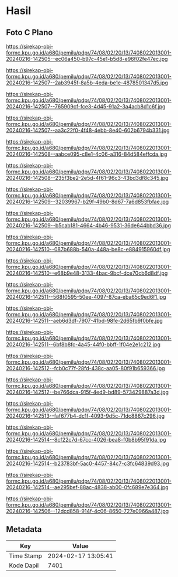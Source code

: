 # Hasil

## Foto C Plano

https://sirekap-obj-formc.kpu.go.id/a680/pemilu/pdpr/74/08/02/20/13/7408022013001-20240216-142505--ec06a450-b97c-45e1-b5d8-e96f02fe47ec.jpg

https://sirekap-obj-formc.kpu.go.id/a680/pemilu/pdpr/74/08/02/20/13/7408022013001-20240216-142507--2ab3945f-8a5b-4eda-be1e-4878501347d5.jpg

https://sirekap-obj-formc.kpu.go.id/a680/pemilu/pdpr/74/08/02/20/13/7408022013001-20240216-142507--765909cf-fce3-4d45-91a2-3a4acb8d1c6f.jpg

https://sirekap-obj-formc.kpu.go.id/a680/pemilu/pdpr/74/08/02/20/13/7408022013001-20240216-142507--aa3c22f0-4f48-4ebb-8e40-602b6794b331.jpg

https://sirekap-obj-formc.kpu.go.id/a680/pemilu/pdpr/74/08/02/20/13/7408022013001-20240216-142508--aabce095-c8e1-4c06-a316-84d584effcda.jpg

https://sirekap-obj-formc.kpu.go.id/a680/pemilu/pdpr/74/08/02/20/13/7408022013001-20240216-142508--235f3be2-2e5d-4f61-96c3-43bd3df8c345.jpg

https://sirekap-obj-formc.kpu.go.id/a680/pemilu/pdpr/74/08/02/20/13/7408022013001-20240216-142509--32039967-b29f-49b0-8d67-7a6d853fbfae.jpg

https://sirekap-obj-formc.kpu.go.id/a680/pemilu/pdpr/74/08/02/20/13/7408022013001-20240216-142509--b5cab181-4664-4b46-9531-36de644bbd36.jpg

https://sirekap-obj-formc.kpu.go.id/a680/pemilu/pdpr/74/08/02/20/13/7408022013001-20240216-142510--087b688b-540a-448a-be8c-e884915960df.jpg

https://sirekap-obj-formc.kpu.go.id/a680/pemilu/pdpr/74/08/02/20/13/7408022013001-20240216-142510--e68b9e48-3133-4bac-9bcf-dce70cb6d8df.jpg

https://sirekap-obj-formc.kpu.go.id/a680/pemilu/pdpr/74/08/02/20/13/7408022013001-20240216-142511--568f0595-50ee-4097-87ca-eba65c9ed6f1.jpg

https://sirekap-obj-formc.kpu.go.id/a680/pemilu/pdpr/74/08/02/20/13/7408022013001-20240216-142511--aeb6d3df-7907-41bd-98fe-2d65fb9f0bfe.jpg

https://sirekap-obj-formc.kpu.go.id/a680/pemilu/pdpr/74/08/02/20/13/7408022013001-20240216-142511--6bf8b8fc-4a45-44f0-bbff-1f04e2e1c212.jpg

https://sirekap-obj-formc.kpu.go.id/a680/pemilu/pdpr/74/08/02/20/13/7408022013001-20240216-142512--fcb0c77f-28fd-438c-aa05-80f91b659366.jpg

https://sirekap-obj-formc.kpu.go.id/a680/pemilu/pdpr/74/08/02/20/13/7408022013001-20240216-142512--be766dca-915f-4ed9-bd89-573429887a3d.jpg

https://sirekap-obj-formc.kpu.go.id/a680/pemilu/pdpr/74/08/02/20/13/7408022013001-20240216-142513--faf677b4-dc1f-4093-9d5c-71dc8867c296.jpg

https://sirekap-obj-formc.kpu.go.id/a680/pemilu/pdpr/74/08/02/20/13/7408022013001-20240216-142514--8cf22c7d-67cc-4026-bea8-f0b8b95f91da.jpg

https://sirekap-obj-formc.kpu.go.id/a680/pemilu/pdpr/74/08/02/20/13/7408022013001-20240216-142514--b23783bf-5ac0-4457-84c7-c3fc64839d93.jpg

https://sirekap-obj-formc.kpu.go.id/a680/pemilu/pdpr/74/08/02/20/13/7408022013001-20240216-142514--ae295bef-88ac-4838-ab00-0fc689e7e364.jpg

https://sirekap-obj-formc.kpu.go.id/a680/pemilu/pdpr/74/08/02/20/13/7408022013001-20240216-142506--12dcd858-914f-4c06-8650-727e0966a487.jpg


## Metadata

| Key        | Value               |
| ---------- | ------------------- |
| Time Stamp | 2024-02-17 13:05:41 |
| Kode Dapil | 7401                |



